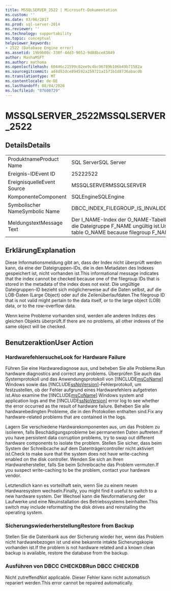 ```yaml
---
title: MSSQLSERVER_2522 | Microsoft-Dokumentation
ms.custom: ''
ms.date: 03/06/2017
ms.prod: sql-server-2014
ms.reviewer: ''
ms.technology: supportability
ms.topic: conceptual
helpviewer_keywords:
- 2522 (Database Engine error)
ms.assetid: 19b9b00c-330f-4dd3-9052-9d88bce83849
author: MashaMSFT
ms.author: mathoma
ms.openlocfilehash: 60446c21599c02ee9c4bc96789b106b49b71582a
ms.sourcegitcommit: ad4d92dce894592a259721a1571b1d8736abacdb
ms.translationtype: MT
ms.contentlocale: de-DE
ms.lasthandoff: 08/04/2020
ms.locfileid: "87608729"
---
```

# <a name="mssqlserver_2522"></a><span data-ttu-id="a91ef-102">MSSQLSERVER_2522</span><span class="sxs-lookup"><span data-stu-id="a91ef-102">MSSQLSERVER_2522</span></span>
    
## <a name="details"></a><span data-ttu-id="a91ef-103">Details</span><span class="sxs-lookup"><span data-stu-id="a91ef-103">Details</span></span>  
  
|||  
|-|-|  
|<span data-ttu-id="a91ef-104">Produktname</span><span class="sxs-lookup"><span data-stu-id="a91ef-104">Product Name</span></span>|<span data-ttu-id="a91ef-105">SQL Server</span><span class="sxs-lookup"><span data-stu-id="a91ef-105">SQL Server</span></span>|  
|<span data-ttu-id="a91ef-106">Ereignis-ID</span><span class="sxs-lookup"><span data-stu-id="a91ef-106">Event ID</span></span>|<span data-ttu-id="a91ef-107">2522</span><span class="sxs-lookup"><span data-stu-id="a91ef-107">2522</span></span>|  
|<span data-ttu-id="a91ef-108">Ereignisquelle</span><span class="sxs-lookup"><span data-stu-id="a91ef-108">Event Source</span></span>|<span data-ttu-id="a91ef-109">MSSQLSERVER</span><span class="sxs-lookup"><span data-stu-id="a91ef-109">MSSQLSERVER</span></span>|  
|<span data-ttu-id="a91ef-110">Komponente</span><span class="sxs-lookup"><span data-stu-id="a91ef-110">Component</span></span>|<span data-ttu-id="a91ef-111">SQLEngine</span><span class="sxs-lookup"><span data-stu-id="a91ef-111">SQLEngine</span></span>|  
|<span data-ttu-id="a91ef-112">Symbolischer Name</span><span class="sxs-lookup"><span data-stu-id="a91ef-112">Symbolic Name</span></span>|<span data-ttu-id="a91ef-113">DBCC_INDEX_FILEGROUP_IS_INVALID</span><span class="sxs-lookup"><span data-stu-id="a91ef-113">DBCC_INDEX_FILEGROUP_IS_INVALID</span></span>|  
|<span data-ttu-id="a91ef-114">Meldungstext</span><span class="sxs-lookup"><span data-stu-id="a91ef-114">Message Text</span></span>|<span data-ttu-id="a91ef-115">Der I_NAME-Index der O_NAME-Tabelle kann nicht verarbeitet werden, da die Dateigruppe F_NAME ungültig ist.</span><span class="sxs-lookup"><span data-stu-id="a91ef-115">Unable to process index I_NAME of table O_NAME because filegroup F_NAME is invalid.</span></span>|  
  
## <a name="explanation"></a><span data-ttu-id="a91ef-116">Erklärung</span><span class="sxs-lookup"><span data-stu-id="a91ef-116">Explanation</span></span>  
 <span data-ttu-id="a91ef-117">Diese Informationsmeldung gibt an, dass der Index nicht überprüft werden kann, da eine der Dateigruppen-IDs, die in den Metadaten des Indexes gespeichert ist, nicht vorhanden ist.</span><span class="sxs-lookup"><span data-stu-id="a91ef-117">This informational message indicates that the index cannot be checked because one of the filegroup IDs that is stored in the metadata of the index does not exist.</span></span> <span data-ttu-id="a91ef-118">Die ungültige Dateigruppen-ID bezieht sich möglicherweise auf die Daten selbst, auf die LOB-Daten (Large Object) oder auf die Zeilenüberlaufdaten.</span><span class="sxs-lookup"><span data-stu-id="a91ef-118">The filegroup ID that is not valid might pertain to the data itself, or to the large object (LOB) data, or to the row-overflow data.</span></span>  
  
 <span data-ttu-id="a91ef-119">Wenn keine Probleme vorhanden sind, werden alle anderen Indizes des gleichen Objekts überprüft.</span><span class="sxs-lookup"><span data-stu-id="a91ef-119">If there are no problems, all other indexes of the same object will be checked.</span></span>  
  
## <a name="user-action"></a><span data-ttu-id="a91ef-120">Benutzeraktion</span><span class="sxs-lookup"><span data-stu-id="a91ef-120">User Action</span></span>  
  
### <a name="look-for-hardware-failure"></a><span data-ttu-id="a91ef-121">Hardwarefehlersuche</span><span class="sxs-lookup"><span data-stu-id="a91ef-121">Look for Hardware Failure</span></span>  
 <span data-ttu-id="a91ef-122">Führen Sie eine Hardwarediagnose aus, und beheben Sie alle Probleme.</span><span class="sxs-lookup"><span data-stu-id="a91ef-122">Run hardware diagnostics and correct any problems.</span></span> <span data-ttu-id="a91ef-123">Überprüfen Sie auch das Systemprotokoll und das Anwendungsprotokoll von [!INCLUDE[msCoName](../../includes/msconame-md.md)] Windows sowie das [!INCLUDE[ssNoVersion](../../includes/ssnoversion-md.md)]-Fehlerprotokoll, um festzustellen, ob der Fehler aufgrund eines Hardwarefehlers aufgetreten ist.</span><span class="sxs-lookup"><span data-stu-id="a91ef-123">Also examine the [!INCLUDE[msCoName](../../includes/msconame-md.md)] Windows system and application logs and the [!INCLUDE[ssNoVersion](../../includes/ssnoversion-md.md)] error log to see whether the error occurred as the result of hardware failure.</span></span> <span data-ttu-id="a91ef-124">Beheben Sie alle hardwarebedingten Probleme, die in den Protokollen enthalten sind.</span><span class="sxs-lookup"><span data-stu-id="a91ef-124">Fix any hardware-related problems that are contained in the logs.</span></span>  
  
 <span data-ttu-id="a91ef-125">Lagern Sie verschiedene Hardwarekomponenten aus, um das Problem zu isolieren, falls Beschädigungsprobleme bei permanenten Daten auftreten.</span><span class="sxs-lookup"><span data-stu-id="a91ef-125">If you have persistent data corruption problems, try to swap out different hardware components to isolate the problem.</span></span> <span data-ttu-id="a91ef-126">Stellen Sie sicher, dass beim System der Schreibcache auf dem Datenträgercontroller nicht aktiviert ist.</span><span class="sxs-lookup"><span data-stu-id="a91ef-126">Check to make sure that the system does not have write-caching enabled on the disk controller.</span></span> <span data-ttu-id="a91ef-127">Wenden Sie sich an Ihren Hardwarehersteller, falls Sie beim Schreibcache das Problem vermuten.</span><span class="sxs-lookup"><span data-stu-id="a91ef-127">If you suspect write-caching to be the problem, contact your hardware vendor.</span></span>  
  
 <span data-ttu-id="a91ef-128">Letztendlich kann es vorteilhaft sein, wenn Sie zu einem neuen Hardwaresystem wechseln.</span><span class="sxs-lookup"><span data-stu-id="a91ef-128">Finally, you might find it useful to switch to a new hardware system.</span></span> <span data-ttu-id="a91ef-129">Der Wechsel kann die Neuformatierung der Laufwerke und eine Neuinstallation des Betriebssystems beinhalten.</span><span class="sxs-lookup"><span data-stu-id="a91ef-129">This switch may include reformatting the disk drives and reinstalling the operating system.</span></span>  
  
### <a name="restore-from-backup"></a><span data-ttu-id="a91ef-130">Sicherungswiederherstellung</span><span class="sxs-lookup"><span data-stu-id="a91ef-130">Restore from Backup</span></span>  
 <span data-ttu-id="a91ef-131">Stellen Sie die Datenbank aus der Sicherung wieder her, wenn das Problem nicht hardwarebezogen ist und eine bekannte intakte Sicherungskopie vorhanden ist.</span><span class="sxs-lookup"><span data-stu-id="a91ef-131">If the problem is not hardware related and a known clean backup is available, restore the database from the backup.</span></span>  
  
### <a name="run-dbcc-checkdb"></a><span data-ttu-id="a91ef-132">Ausführen von DBCC CHECKDB</span><span class="sxs-lookup"><span data-stu-id="a91ef-132">Run DBCC CHECKDB</span></span>  
 <span data-ttu-id="a91ef-133">Nicht zutreffend</span><span class="sxs-lookup"><span data-stu-id="a91ef-133">Not applicable.</span></span> <span data-ttu-id="a91ef-134">Dieser Fehler kann nicht automatisch repariert werden.</span><span class="sxs-lookup"><span data-stu-id="a91ef-134">This error cannot be repaired automatically.</span></span>  
  
  
